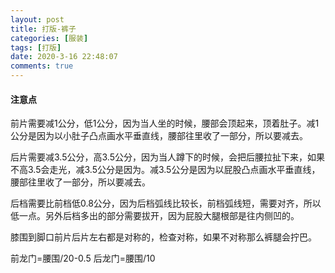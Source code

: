 ```yaml
---
layout: post
title: 打版-裤子
categories: [服装]
tags: [打版]
date: 2020-3-16 22:48:07
comments: true
---
```


#### 注意点

前片需要减1公分，低1公分，因为当人坐的时候，腰部会顶起来，顶着肚子。减1公分是因为以小肚子凸点画水平垂直线，腰部往里收了一部分，所以要减去。

后片需要减3.5公分，高3.5公分，因为当人蹲下的时候，会把后腰拉扯下来，如果不高3.5会走光，减3.5公分是因为。减3.5公分是因为以屁股凸点画水平垂直线，腰部往里收了一部分，所以要减去。

后档需要比前档低0.8公分，因为后档弧线比较长，前档弧线短，需要对齐，所以低一点。另外后档多出的部分需要拔开，因为屁股大腿根部是往内侧凹的。

膝围到脚口前片后片左右都是对称的，检查对称，如果不对称那么裤腿会拧巴。

前龙门=腰围/20-0.5  后龙门=腰围/10














 





















